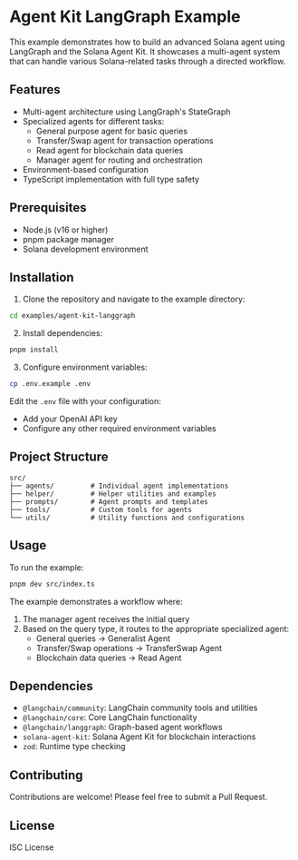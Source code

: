 # Agent Kit LangGraph Example

This example demonstrates how to build an advanced Solana agent using LangGraph and the Solana Agent Kit. It showcases a multi-agent system that can handle various Solana-related tasks through a directed workflow.

## Features

- Multi-agent architecture using LangGraph's StateGraph
- Specialized agents for different tasks:
  - General purpose agent for basic queries
  - Transfer/Swap agent for transaction operations
  - Read agent for blockchain data queries
  - Manager agent for routing and orchestration
- Environment-based configuration
- TypeScript implementation with full type safety

## Prerequisites

- Node.js (v16 or higher)
- pnpm package manager
- Solana development environment

## Installation

1. Clone the repository and navigate to the example directory:
```bash
cd examples/agent-kit-langgraph
```

2. Install dependencies:
```bash
pnpm install
```

3. Configure environment variables:
```bash
cp .env.example .env
```

Edit the `.env` file with your configuration:
- Add your OpenAI API key
- Configure any other required environment variables

## Project Structure

```
src/
├── agents/         # Individual agent implementations
├── helper/         # Helper utilities and examples
├── prompts/        # Agent prompts and templates
├── tools/          # Custom tools for agents
└── utils/          # Utility functions and configurations
```

## Usage

To run the example:

```bash
pnpm dev src/index.ts
```

The example demonstrates a workflow where:
1. The manager agent receives the initial query
2. Based on the query type, it routes to the appropriate specialized agent:
   - General queries → Generalist Agent
   - Transfer/Swap operations → TransferSwap Agent
   - Blockchain data queries → Read Agent

## Dependencies

- `@langchain/community`: LangChain community tools and utilities
- `@langchain/core`: Core LangChain functionality
- `@langchain/langgraph`: Graph-based agent workflows
- `solana-agent-kit`: Solana Agent Kit for blockchain interactions
- `zod`: Runtime type checking

## Contributing

Contributions are welcome! Please feel free to submit a Pull Request.

## License

ISC License

